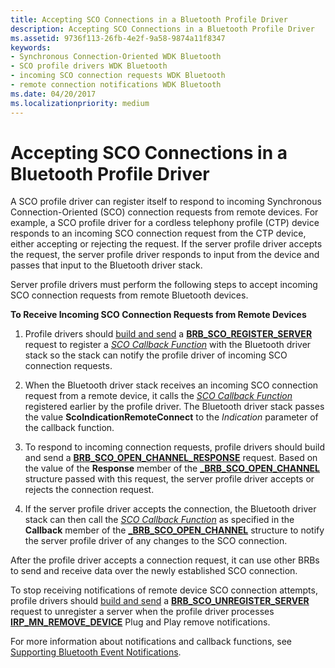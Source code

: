 ```yaml
---
title: Accepting SCO Connections in a Bluetooth Profile Driver
description: Accepting SCO Connections in a Bluetooth Profile Driver
ms.assetid: 9736f113-26fb-4e2f-9a58-9874a11f8347
keywords:
- Synchronous Connection-Oriented WDK Bluetooth
- SCO profile drivers WDK Bluetooth
- incoming SCO connection requests WDK Bluetooth
- remote connection notifications WDK Bluetooth
ms.date: 04/20/2017
ms.localizationpriority: medium
---
```


# Accepting SCO Connections in a Bluetooth Profile Driver


A SCO profile driver can register itself to respond to incoming Synchronous Connection-Oriented (SCO) connection requests from remote devices. For example, a SCO profile driver for a cordless telephony profile (CTP) device responds to an incoming SCO connection request from the CTP device, either accepting or rejecting the request. If the server profile driver accepts the request, the server profile driver responds to input from the device and passes that input to the Bluetooth driver stack.

Server profile drivers must perform the following steps to accept incoming SCO connection requests from remote Bluetooth devices.

**To Receive Incoming SCO Connection Requests from Remote Devices**

1.  Profile drivers should [build and send](building-and-sending-a-brb.md) a [**BRB\_SCO\_REGISTER\_SERVER**](https://docs.microsoft.com/previous-versions/ff536628(v=vs.85)) request to register a [*SCO Callback Function*](https://docs.microsoft.com/windows-hardware/drivers/ddi/content/bthddi/nc-bthddi-pfnsco_indication_callback) with the Bluetooth driver stack so the stack can notify the profile driver of incoming SCO connection requests.

2.  When the Bluetooth driver stack receives an incoming SCO connection request from a remote device, it calls the [*SCO Callback Function*](https://docs.microsoft.com/windows-hardware/drivers/ddi/content/bthddi/nc-bthddi-pfnsco_indication_callback) registered earlier by the profile driver. The Bluetooth driver stack passes the value **ScoIndicationRemoteConnect** to the *Indication* parameter of the callback function.

3.  To respond to incoming connection requests, profile drivers should build and send a [**BRB\_SCO\_OPEN\_CHANNEL\_RESPONSE**](https://docs.microsoft.com/previous-versions/ff536627(v=vs.85)) request. Based on the value of the **Response** member of the [**\_BRB\_SCO\_OPEN\_CHANNEL**](https://docs.microsoft.com/windows-hardware/drivers/ddi/content/bthddi/ns-bthddi-_brb_sco_open_channel) structure passed with this request, the server profile driver accepts or rejects the connection request.

4.  If the server profile driver accepts the connection, the Bluetooth driver stack can then call the [*SCO Callback Function*](https://docs.microsoft.com/windows-hardware/drivers/ddi/content/bthddi/nc-bthddi-pfnsco_indication_callback) as specified in the **Callback** member of the [**\_BRB\_SCO\_OPEN\_CHANNEL**](https://docs.microsoft.com/windows-hardware/drivers/ddi/content/bthddi/ns-bthddi-_brb_sco_open_channel) structure to notify the server profile driver of any changes to the SCO connection.

After the profile driver accepts a connection request, it can use other BRBs to send and receive data over the newly established SCO connection.

To stop receiving notifications of remote device SCO connection attempts, profile drivers should [build and send](building-and-sending-a-brb.md) a [**BRB\_SCO\_UNREGISTER\_SERVER**](https://docs.microsoft.com/previous-versions/ff536630(v=vs.85)) request to unregister a server when the profile driver processes [**IRP\_MN\_REMOVE\_DEVICE**](https://docs.microsoft.com/windows-hardware/drivers/kernel/irp-mn-remove-device) Plug and Play remove notifications.

For more information about notifications and callback functions, see [Supporting Bluetooth Event Notifications](supporting-bluetooth-event-notifications.md).

 

 





